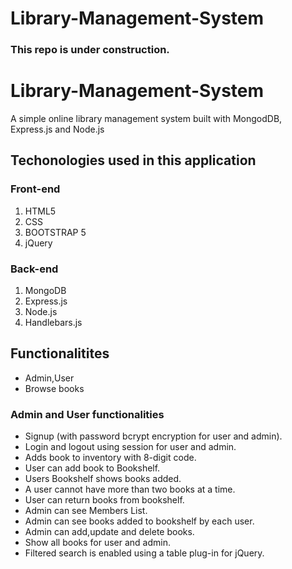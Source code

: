 # Library-Management-System

### This repo is under construction.

# Library-Management-System

A simple online library management system built with MongodDB, Express.js and Node.js

## Techonologies used in this application

### Front-end

1. HTML5
2. CSS
3. BOOTSTRAP 5
4. jQuery

### Back-end

1. MongoDB
2. Express.js
3. Node.js
4. Handlebars.js

## Functionalitites

- Admin,User
- Browse books

### Admin and User functionalities

- Signup (with password bcrypt encryption for user and admin).
- Login and logout using session for user and admin.
- Adds book to inventory with 8-digit code.
- User can add book to Bookshelf. 
- Users Bookshelf shows books added.
- A user cannot have more than two books at a time.
- User can return books from bookshelf.
- Admin can see Members List.
- Admin can see books added to bookshelf by each user.
- Admin can add,update and delete books.
- Show all books for user and admin.
- Filtered search is enabled using a table plug-in for jQuery.
